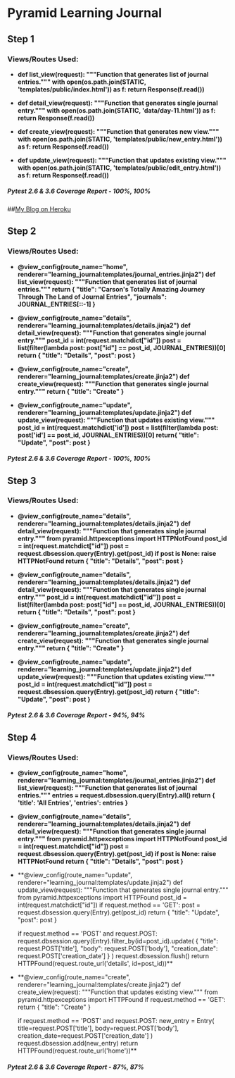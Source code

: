 # Pyramid Learning Journal

## Step 1

### Views/Routes Used:

* **def list_view(request):
    """Function that generates list of journal entries."""
    with open(os.path.join(STATIC, 'templates/public/index.html')) as f:
        return Response(f.read())**

* **def detail_view(request):
    """Function that generates single journal entry."""
    with open(os.path.join(STATIC, 'data/day-11.html')) as f:
        return Response(f.read())**

* **def create_view(request):
    """Function that generates new view."""
    with open(os.path.join(STATIC, 'templates/public/new_entry.html')) as f:
        return Response(f.read())**

* **def update_view(request):
    """Function that updates existing view."""
    with open(os.path.join(STATIC, 'templates/public/edit_entry.html')) as f:
        return Response(f.read())**


##### Pytest 2.6 & 3.6 Coverage Report - 100%, 100%


##[My Blog on Heroku](https://carson-tech-blog-fun-times.herokuapp.com/)

## Step 2

### Views/Routes Used:

* **@view_config(route_name="home", renderer="learning_journal:templates/journal_entries.jinja2")
def list_view(request):
    """Function that generates list of journal entries."""
    return {
        "title": "Carson's Totally Amazing Journey Through The Land of Journal Entries",
        "journals": JOURNAL_ENTRIES[::-1]
    }**

* **@view_config(route_name="details", renderer="learning_journal:templates/details.jinja2")
def detail_view(request):
    """Function that generates single journal entry."""
    post_id = int(request.matchdict["id"])
    post = list(filter(lambda post: post["id"] == post_id, JOURNAL_ENTRIES))[0]
    return {
        "title": "Details",
        "post": post
    }**

* **@view_config(route_name="create", renderer="learning_journal:templates/create.jinja2")
def create_view(request):
    """Function that generates single journal entry."""
    return {
        "title": "Create"
        }**

* **@view_config(route_name="update", renderer="learning_journal:templates/update.jinja2")
def update_view(request):
    """Function that updates existing view."""
    post_id = int(request.matchdict['id'])
    post = list(filter(lambda post: post['id'] == post_id, JOURNAL_ENTRIES))[0]
    return{
        "title": "Update",
        "post": post
    }**

##### Pytest 2.6 & 3.6 Coverage Report - 100%, 100%


## Step 3

### Views/Routes Used:

* **@view_config(route_name="details", renderer="learning_journal:templates/details.jinja2")
def detail_view(request):
    """Function that generates single journal entry."""
    from pyramid.httpexceptions import HTTPNotFound
    post_id = int(request.matchdict["id"])
    post = request.dbsession.query(Entry).get(post_id)
    if post is None:
        raise HTTPNotFound
    return {
        "title": "Details",
        "post": post
    }**

* **@view_config(route_name="details", renderer="learning_journal:templates/details.jinja2")
def detail_view(request):
    """Function that generates single journal entry."""
    post_id = int(request.matchdict["id"])
    post = list(filter(lambda post: post["id"] == post_id, JOURNAL_ENTRIES))[0]
    return {
        "title": "Details",
        "post": post
    }**

* **@view_config(route_name="create", renderer="learning_journal:templates/create.jinja2")
def create_view(request):
    """Function that generates single journal entry."""
    return {
        "title": "Create"
    }**

* **@view_config(route_name="update", renderer="learning_journal:templates/update.jinja2")
def update_view(request):
    """Function that updates existing view."""
    post_id = int(request.matchdict["id"])
    post = request.dbsession.query(Entry).get(post_id)
    return {
        "title": "Update",
        "post": post
    }**

##### Pytest 2.6 & 3.6 Coverage Report - 94%, 94%


## Step 4

### Views/Routes Used:

* **@view_config(route_name="home", renderer="learning_journal:templates/journal_entries.jinja2")
def list_view(request):
    """Function that generates list of journal entries."""
    entries = request.dbsession.query(Entry).all()
    return {
        'title': 'All Entries',
        'entries': entries
    }**

* **@view_config(route_name="details", renderer="learning_journal:templates/details.jinja2")
def detail_view(request):
    """Function that generates single journal entry."""
    from pyramid.httpexceptions import HTTPNotFound
    post_id = int(request.matchdict["id"])
    post = request.dbsession.query(Entry).get(post_id)
    if post is None:
        raise HTTPNotFound
    return {
        "title": "Details",
        "post": post
    }**

* **@view_config(route_name="update", renderer="learning_journal:templates/update.jinja2")
def update_view(request):
    """Function that generates single journal entry."""
    from pyramid.httpexceptions import HTTPFound
    post_id = int(request.matchdict["id"])
    if request.method == 'GET':
        post = request.dbsession.query(Entry).get(post_id)
        return {
           "title": "Update",
           "post": post
        }

    if request.method == 'POST' and request.POST:
        request.dbsession.query(Entry).filter_by(id=post_id).update(
            {
                "title": request.POST['title'],
                "body": request.POST['body'],
                "creation_date": request.POST['creation_date']
            }
        )
        request.dbsession.flush()
        return HTTPFound(request.route_url('details', id=post_id))**

* **@view_config(route_name="create", renderer="learning_journal:templates/create.jinja2")
def create_view(request):
    """Function that updates existing view."""
    from pyramid.httpexceptions import HTTPFound
    if request.method == 'GET':
        return {
            "title": "Create"
        }

    if request.method == 'POST' and request.POST:
        new_entry = Entry(
            title=request.POST['title'],
            body=request.POST['body'],
            creation_date=request.POST['creation_date']
        )
        request.dbsession.add(new_entry)
        return HTTPFound(request.route_url('home'))**

##### Pytest 2.6 & 3.6 Coverage Report - 87%, 87%
